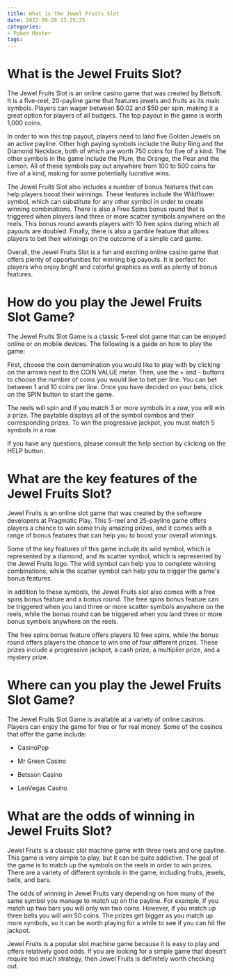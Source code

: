 ```yaml
---
title: What is the Jewel Fruits Slot
date: 2022-09-28 13:25:25
categories:
- Poker Master
tags:
---
```



#  What is the Jewel Fruits Slot?

The Jewel Fruits Slot is an online casino game that was created by Betsoft. It is a five-reel, 20-payline game that features jewels and fruits as its main symbols. Players can wager between $0.02 and $50 per spin, making it a great option for players of all budgets. The top payout in the game is worth 1,000 coins.

In order to win this top payout, players need to land five Golden Jewels on an active payline. Other high paying symbols include the Ruby Ring and the Diamond Necklace, both of which are worth 750 coins for five of a kind. The other symbols in the game include the Plum, the Orange, the Pear and the Lemon. All of these symbols pay out anywhere from 100 to 500 coins for five of a kind, making for some potentially lucrative wins.

The Jewel Fruits Slot also includes a number of bonus features that can help players boost their winnings. These features include the Wildflower symbol, which can substitute for any other symbol in order to create winning combinations. There is also a Free Spins bonus round that is triggered when players land three or more scatter symbols anywhere on the reels. This bonus round awards players with 10 free spins during which all payouts are doubled. Finally, there is also a gamble feature that allows players to bet their winnings on the outcome of a simple card game.

Overall, the Jewel Fruits Slot is a fun and exciting online casino game that offers plenty of opportunities for winning big payouts. It is perfect for players who enjoy bright and colorful graphics as well as plenty of bonus features.

#  How do you play the Jewel Fruits Slot Game?

The Jewel Fruits Slot Game is a classic 5-reel slot game that can be enjoyed online or on mobile devices. The following is a guide on how to play the game:

First, choose the coin denomination you would like to play with by clicking on the arrows next to the COIN VALUE meter. Then, use the + and - buttons to choose the number of coins you would like to bet per line. You can bet between 1 and 10 coins per line. Once you have decided on your bets, click on the SPIN button to start the game.

The reels will spin and if you match 3 or more symbols in a row, you will win a prize. The paytable displays all of the symbol combos and their corresponding prizes. To win the progressive jackpot, you must match 5 symbols in a row.

If you have any questions, please consult the help section by clicking on the HELP button.

#  What are the key features of the Jewel Fruits Slot?

Jewel Fruits is an online slot game that was created by the software developers at Pragmatic Play. This 5-reel and 25-payline game offers players a chance to win some truly amazing prizes, and it comes with a range of bonus features that can help you to boost your overall winnings.

Some of the key features of this game include its wild symbol, which is represented by a diamond, and its scatter symbol, which is represented by the Jewel Fruits logo. The wild symbol can help you to complete winning combinations, while the scatter symbol can help you to trigger the game's bonus features.

In addition to these symbols, the Jewel Fruits slot also comes with a free spins bonus feature and a bonus round. The free spins bonus feature can be triggered when you land three or more scatter symbols anywhere on the reels, while the bonus round can be triggered when you land three or more bonus symbols anywhere on the reels.

The free spins bonus feature offers players 10 free spins, while the bonus round offers players the chance to win one of four different prizes. These prizes include a progressive jackpot, a cash prize, a multiplier prize, and a mystery prize.

#  Where can you play the Jewel Fruits Slot Game?

The Jewel Fruits Slot Game is available at a variety of online casinos. Players can enjoy the game for free or for real money. Some of the casinos that offer the game include:

* CasinoPop

* Mr Green Casino

* Betsson Casino

* LeoVegas Casino

#  What are the odds of winning in Jewel Fruits Slot?

Jewel Fruits is a classic slot machine game with three reels and one payline. This game is very simple to play, but it can be quite addictive. The goal of the game is to match up the symbols on the reels in order to win prizes. There are a variety of different symbols in the game, including fruits, jewels, bells, and bars.

The odds of winning in Jewel Fruits vary depending on how many of the same symbol you manage to match up on the payline. For example, if you match up two bars you will only win two coins. However, if you match up three bells you will win 50 coins. The prizes get bigger as you match up more symbols, so it can be worth playing for a while to see if you can hit the jackpot.

Jewel Fruits is a popular slot machine game because it is easy to play and offers relatively good odds. If you are looking for a simple game that doesn’t require too much strategy, then Jewel Fruits is definitely worth checking out.